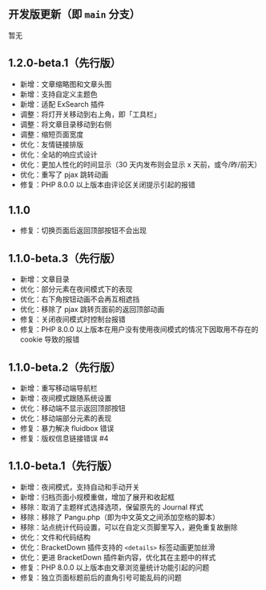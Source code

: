 ## 开发版更新（即 `main` 分支）

暂无

## 1.2.0-beta.1（先行版）

- 新增：文章缩略图和文章头图
- 新增：支持自定义主题色
- 新增：适配 ExSearch 插件
- 调整：将灯开关移动到右上角，即「工具栏」
- 调整：将文章目录移动到右侧
- 调整：缩短页面宽度
- 优化：友情链接排版
- 优化：全站的响应式设计
- 优化：更加人性化的时间显示（30 天内发布则会显示 x 天前，或今/昨/前天）
- 优化：重写了 pjax 跳转动画
- 修复：PHP 8.0.0 以上版本由评论区关闭提示引起的报错

## 1.1.0

- 修复：切换页面后返回顶部按钮不会出现

## 1.1.0-beta.3（先行版）

- 新增：文章目录
- 优化：部分元素在夜间模式下的表现
- 优化：右下角按钮动画不会再互相遮挡
- 优化：移除了 pjax 跳转页面前的返回顶部动画
- 修复：关闭夜间模式时控制台报错
- 修复：PHP 8.0.0 以上版本在用户没有使用夜间模式的情况下因取用不存在的 cookie 导致的报错

## 1.1.0-beta.2（先行版）

- 新增：重写移动端导航栏
- 新增：夜间模式跟随系统设置
- 优化：移动端不显示返回顶部按钮
- 优化：移动端部分元素的表现
- 修复：暴力解决 fluidbox 错误
- 修复：版权信息链接错误 #4

## 1.1.0-beta.1（先行版）

- 新增：夜间模式，支持自动和手动开关
- 新增：归档页面小规模重做，增加了展开和收起框
- 移除：取消了主题样式选择选项，保留原先的 Journal 样式
- 移除：移除了 Pangu.php（即为中文英文之间添加空格的脚本）
- 移除：站点统计代码设置，可以在自定义页脚里写入，避免重复故删除
- 优化：文件和代码结构
- 优化：BracketDown 插件支持的 `<details>` 标签动画更加丝滑
- 优化：更进 BracketDown 插件新内容，优化其在主题中的样式
- 修复：PHP 8.0.0 以上版本由文章浏览量统计功能引起的问题
- 修复：独立页面标题前后的直角引号可能乱码的问题